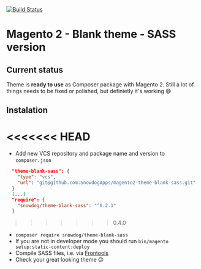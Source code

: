 [![Build Status](https://travis-ci.org/SnowdogApps/magento2-theme-blank-sass.svg?branch=master)](https://travis-ci.org/SnowdogApps/magento2-theme-blank-sass)
# Magento 2 - Blank theme - SASS version

## Current status
Theme is **ready to use** as Composer package with Magento 2.
Still a lot of things needs to be fixed or polished, but definietly it's working :smile:

## Instalation
<<<<<<< HEAD
=======
* Add new VCS repository and package name and version to `composer.json`
```json
  "theme-blank-sass": {
    "type": "vcs",
    "url": "git@github.com:SnowdogApps/magento2-theme-blank-sass.git"
  }
  [...]
  "require": {
    "snowdog/theme-blank-sass": "^0.2.1"
  }
```
>>>>>>> 0.4.0
* `composer require snowdog/theme-blank-sass`
* If you are not in developer mode you should run `bin/magento setup:static-content:deploy`
* Compile SASS files, i.e. via [Frontools](https://github.com/SnowdogApps/magento2-frontools)
* Check your great looking theme :wink:
